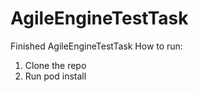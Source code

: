 # AgileEngineTestTask 

Finished AgileEngineTestTask 
How to run: 
1. Clone the repo 
2. Run pod install
